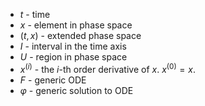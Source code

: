 * $t$ - time
* $x$ - element in phase space
* $(t,x)$ - extended phase space
* $I$ - interval in the time axis
* $U$ - region in phase space
* $x^{(i)}$ - the $i$-th order derivative of $x$. $x^{(0)} = x$. 
* $F$ - generic ODE
* $\varphi$ - generic solution to ODE
